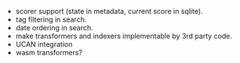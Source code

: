 
- scorer support (state in metadata, current score in sqlite).
- tag filtering in search.
- date ordering in search.
- make transformers and indexers implementable by 3rd party code.
- UCAN integration
- wasm transformers?

